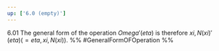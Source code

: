 ```yaml
---
up: ['6.0 (empty)']
---
```

6.01 The general form of the operation $Omega'(eta)$ is therefore $xi, N(xi)'(eta) (=eta, xi, N(xi))$.
%%
#GeneralFormOFOperation %%
